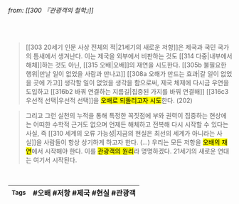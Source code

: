 
###### from: [[300 『관광객의 철학』]]

<br/>

>[[303 20세기 인문 사상 전체의 적|21세기의 새로운 저항]]은 제국과 국민 국가의 틈새에서 생겨난다. 이는 제국을 외부에서 비판하는 것도 [[314 다중|내부에서 해체]]하는 것도 아닌, [[315 오배|오배]]의 재연을 시도한다. [[305b 불필요한 행위|만날 일이 없었을 사람과 만나고]] [[308a 오해가 만드는 효과|갈 일이 없었을 곳에 가고]] 생각할 일이 없었을 생각을 함으로써, 제국 체제에 다시금 우연을 도입하고 [[316b2 바꿔 연결하는 지름길|집중된 가지를 바꿔 연결해]] [[316c3 우선적 선택|우선적 선택]]을 <mark class="hltr-yellow">오배로 되돌리고자 시도</mark>한다. (202)

>그리고 그런 실천의 누적을 통해 특정한 꼭짓점에 부와 권력이 집중하는 현상에는 어떠한 수학적 근거도 없으며 언제든 해체하고 전복해 다시 시작할 수 있다는 사실, 즉 [[310 세계의 오류 가능성|지금의 현실은 최선의 세계가 아니라는 사실]]을 사람들이 항상 상기하게 하고자 한다. (...) 우리는 모든 저항을 <mark class="hltr-yellow">오배의 재연</mark>에서 시작해야 한다. 이를 <mark class="hltr-yellow">관광객의 원리</mark>라 명명하겠다. 21세기의 새로운 연대는 여기서 시작된다. 

<br/>

| <small> Tags </small> | #오배 #저항 #제국 #현실 #관광객  |
| --- | --- |
